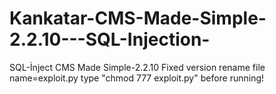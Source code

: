 # Kankatar-CMS-Made-Simple-2.2.10---SQL-Injection-
SQL-İnject CMS Made Simple-2.2.10 Fixed version
rename file name=exploit.py
type "chmod 777 exploit.py" before running!
